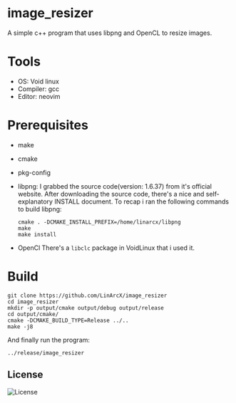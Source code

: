 # image_resizer
A simple c++ program that uses libpng and OpenCL to resize images.

# Tools
- OS: Void linux
- Compiler: gcc
- Editor: neovim

# Prerequisites
- make
- cmake
- pkg-config
- libpng:
  I grabbed the source code(version: 1.6.37) from it's official website.
  After downloading the source code, there's a nice and self-explanatory INSTALL document.
  To recap i ran the following commands to build libpng:
  ```
  cmake . -DCMAKE_INSTALL_PREFIX=/home/linarcx/libpng
  make
  make install
  ```

- OpenCl
  There's a `libclc` package in VoidLinux that i used it.

# Build
```
git clone https://github.com/LinArcX/image_resizer
cd image_resizer
mkdir -p output/cmake output/debug output/release
cd output/cmake/
cmake -DCMAKE_BUILD_TYPE=Release ../..
make -j8
```

And finally run the program:

`../release/image_resizer`

## License
![License](https://img.shields.io/github/license/LinArcX/image_resizer.svg)

